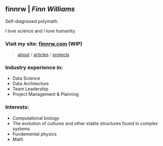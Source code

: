## finnrw | *Finn Williams*

Self-diagnosed polymath.

I love science and I love humanity.

### Visit my site: [finnrw.com](https://www.finnrw.com/) (WIP)

> [about](https://www.finnrw.com/about)
> / [articles](https://www.finnrw.com/articles)
> / [projects](https://www.finnrw.com/projects)

### Industry experience in:
* Data Science
* Data Architecture
* Team Leadership
* Project Management & Planning

### Interests:
* Computational biology
* The evolution of cultures and other stable structures found in complex systems
* Fundemental physics
* Math 
